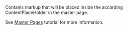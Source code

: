 Contains markup that will be placed inside the according ContentPlaceHolder in the master page.

See [Master Pages](/docs/tutorials/basics-master-pages) tutorial for more information.